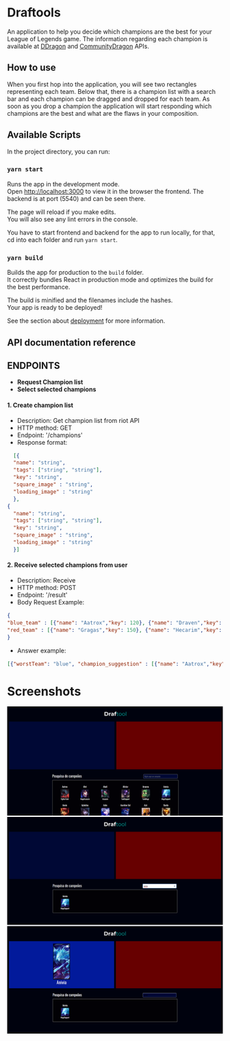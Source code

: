 # Draftools

An application to help you decide which champions are the best for your League of Legends game.
The information regarding each champion is available at [DDragon](https://riot-api-libraries.readthedocs.io/en/latest/ddragon.html) and [CommunityDragon](http://raw.communitydragon.org/) APIs.

## How to use

When you first hop into the application, you will see two rectangles representing each team. Below that, there is a champion list with a search bar and each champion can be dragged and dropped for each team.
As soon as you drop a champion the application will start responding which champions are the best and what are the flaws in your composition.


## Available Scripts

In the project directory, you can run:

### `yarn start`

Runs the app in the development mode.\
Open [http://localhost:3000](http://localhost:3000) to view it in the browser the frontend.
The backend is at port (5540) and can be seen there.

The page will reload if you make edits.\
You will also see any lint errors in the console.

You have to start frontend and backend for the app to run locally, for that, cd into each folder and run `yarn start`.


### `yarn build`

Builds the app for production to the `build` folder.\
It correctly bundles React in production mode and optimizes the build for the best performance.

The build is minified and the filenames include the hashes.\
Your app is ready to be deployed!

See the section about [deployment](https://facebook.github.io/create-react-app/docs/deployment) for more information.


## API documentation reference

## ENDPOINTS 

- **Request Champion list**
- **Select selected champions**


#### 1. **Create champion list**

- Description: Get champion list from riot API
- HTTP method: GET
- Endpoint: '/champions'
- Response format:
``` JSON
  [{
  "name": "string",
  "tags": ["string", "string"],
  "key": "string",
  "square_image" : "string",
  "loading_image" : "string"
  },
{
  "name": "string",
  "tags": ["string", "string"],
  "key": "string",
  "square_image" : "string",
  "loading_image" : "string"
  }]
```
 
#### 2. **Receive selected champions from user**
- Description: Receive
- HTTP method: POST
- Endpoint: '/result'
- Body Request Example:
``` JSON
{
"blue_team" : [{"name": "Aatrox","key": 120}, {"name": "Draven","key": 130}],
"red_team" : [{"name": "Gragas","key": 150}, {"name": "Hecarim","key": 110}]
} 
```
- Answer example:

``` JSON
[{"worstTeam": "blue", "champion_suggestion" : [{"name": "Aatrox","key": 120,},{"name": "Draven","key": 130,}] }]
```


# Screenshots
![screenshot1](screenshots/scr1.png)
![screenshot2](screenshots/scr2.png)
![screenshot3](screenshots/scr3.png)
